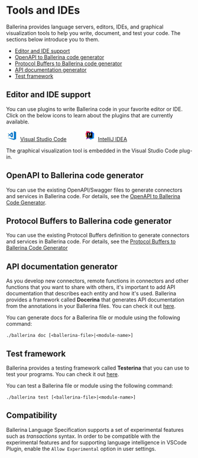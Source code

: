 # Tools and IDEs

Ballerina provides language servers, editors, IDEs, and graphical visualization tools to help you write, document, and test your code. The sections below introduce you to them. 

- [Editor and IDE support](#editor-and-ide-support)
- [OpenAPI to Ballerina code generator](#openapi-to-ballerina-code-generator)
- [Protocol Buffers to Ballerina code generator](#protocol-buffers-to-ballerina-code-generator)
- [API documentation generator](#api-documentation-generator)
- [Test framework](#test-framework)

## Editor and IDE support

You can use plugins to write Ballerina code in your favorite editor or IDE. Click on the below icons to learn about the plugins that are currently available. 

![VS Code](images/vscode-logo.jpg)&nbsp;&nbsp;[Visual Studio Code](tools-ides/vscode-plugin) &nbsp;&nbsp;&nbsp;&nbsp;&nbsp;&nbsp;&nbsp;&nbsp;&nbsp;&nbsp;
![IntelliJ](images/idea-logo.jpg)&nbsp;&nbsp;[IntelliJ IDEA](tools-ides/intellij-plugin)

The graphical visualization tool is embedded in the Visual Studio Code plug-in.

## OpenAPI to Ballerina code generator

You can use the existing OpenAPI/Swagger files to generate connectors and services in Ballerina code. For details, see the [OpenAPI to Ballerina Code Generator](https://ballerina.io/learn/by-guide/open-api-based-service/).

## Protocol Buffers to Ballerina code generator

You can use the existing Protocol Buffers definition to generate connectors and services in Ballerina code. For details, see the [Protocol Buffers to Ballerina Code Generator](tools-ides/proto-ballerina-tool)

## API documentation generator

As you develop new connectors, remote functions in connectors and other functions that you want to share with others, it's important to add API documentation that describes each entity and how it's used. Ballerina provides a framework called **Docerina** that generates API documentation from the annotations in your Ballerina files. You can check it out [here](https://github.com/ballerina-platform/ballerina-lang/tree/master/misc/docerina). 

You can generate docs for a Ballerina file or module using the following command:

```
./ballerina doc [<ballerina-file>|<module-name>]
```

## Test framework

Ballerina provides a testing framework called **Testerina** that you can use to test your programs. You can check it out [here](https://github.com/ballerina-platform/ballerina-lang/tree/master/misc/testerina).

You can test a Ballerina file or module using the following command:

```
./ballerina test [<ballerina-file>|<module-name>]
```

## Compatibility

Ballerina Language Specification supports a set of experimental features such as *_transactions_* syntax. In order to be compatible with the experimental features and for supporting language intelligence in VSCode Plugin, enable the `Allow Experimental` option in user settings.
